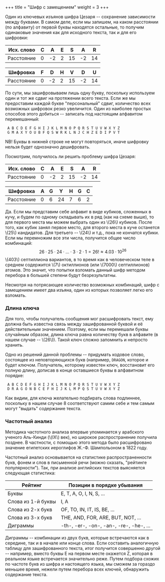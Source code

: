 +++
title = "Шифр с замещением"
weight = 3
+++

Один из ключевых изъянов шифра Цезаря -- сохранение зависимости между буквами. В самом деле, если мы запишем, на каком расстоянии (по алфавиту) от первой буквы находятся остальные, то получим одинаковые значения как для исходного текста, так и для его шифровки:

| Исх. слово |  C |  A |  E |  S |  A |  R |
|------------|----|----|----|----|----|----|
| Расстояние |  0 | -2 |  2 | 15 | -2 | 14 |

| Шифровка   |  F |  D |  H |  V |  D |  U |
|------------|----|----|----|----|----|----|
| Расстояние |  0 | -2 |  2 | 15 | -2 | 14 |

По сути, мы зашифровываем лишь одну букву, поскольку используем один и тот же сдвиг на протяжении всего текста. Если же мы предоставим каждой букве "персональный" сдвиг, количество всех возможных шифровок резко увеличится. Один из наиболее простых способов этого добиться -- записать под настоящим алфавитом перемешанный:
```
 A B C D E F G H I J K L M N O P Q R S T U V W X Y Z
 G M A X Y O U B F Q S W R K L N J C H Z E D I P V T
```

NB! Буквы в нижней строке не могут повторяться, иначе шифровку нельзя будет однозначно дешифровать.

Посмотрим, получилось ли решить проблему шифра Цезаря:

| Исх. слово |  C |  A |  E |  S |  A |  R |
|------------|----|----|----|----|----|----|
| Расстояние |  0 | -2 |  2 | 15 | -2 | 14 |

| Шифровка   |  A |  G |  Y |  H |  G |  C |
|------------|----|----|----|----|----|----|
| Расстояние |  0 |  6 | 24 |  7 |  6 |  2 |


Да. Если мы представим себе алфавит в виде кубиков, сложенных в кучу, и будем по одному складывать их в ряд (как на схеме выше), то для первого места мы можем выбрать один из \\(26\\) кубиков. После того, как кубик занял первое место, для второго места в куче останется \\(25\\) кандидатов. Для третьего -- \\(24\\) и т.д., пока не кончатся кубики. Если мы перемножим все эти числа, получится общее число комбинаций:
$$ 26 \cdot 25 \cdot 24 \cdot \dots \cdot 3 \cdot 2 \cdot 1 = 26! \approx 4.03 \cdot 10^{26} $$
\\(403\\) септиллиона вариантов, в то время как в человеческом теле в среднем содержится \\(7\\) октиллионов (или \\(7000\\) септиллионов) атомов. Это значит, что попытки взломать данный шифр методом перебора в большей степени будут безрезультатны.

Несмотря на потрясающее количество возможных комбинаций, шифр с замещением имеет два изъяна, один из которых позволяет легко его взломать.

### Длина ключа

Для того, чтобы получатель сообщения мог расшифровать текст, ему должна быть известна связь между зашифрованной буквой и её действительным значением. Поэтому, если мы перемешали буквы случайным образом, длина ключа равна количеству букв в алфавите (в нашем случае -- \\(26\\)). Такой ключ сложно запомнить и непросто хранить.

Одно из решений данной проблемы -- придумать кодовое слово, состоящее из неповторяющихся букв (например, `DRAGON`, которое и будет ключом. Получатель, которому известен ключ, восстановит его полную длину, дописав в конце оставшиеся буквы в алфавитном порядке:

```
 A B C D E F G H I J K L M N O P Q R S T U V W X Y Z
 D R A G O N B C E F H I J K L M P Q S T U V W X Y Z
```
Как видим, для ключа желательно подбирать слова подлиннее, поскольку в нашем случае 8 соответствуют самим себе и тем самым могут "выдать" содержание текста.

### Частотный анализ

Методика частотного анализа впервые упоминается у арабского ученого Аль-Кинди (\\(IX\\) век), но широкое распространение получила позднее. В частности, с помощью этого метода было расшифровано значение египетских иероглифов Ж.-Ф. Шампольоном в 1822 году.

Частотный анализ основывается на статистике распространенности букв, фонем и слов в письменной речи (можно сказать, "рейтинге популярности"). Так, при анализе английских текстов выясняется следующая статистика:

| Рейтинг            | Позиции в порядке убывания              |
|--------------------|-----------------------------------------|
| Буквы              | E, T, A, O, I, N, S, ...                |
| Слова из 1-й буквы | I, A                                    |
| Слова из 2-х букв  | OF, TO, IN, IT, IS, BE, ...             |
| Слова из 3-х букв  | THE, AND, FOR, ARE, BUT, NOT, ...       |
| Диграммы           | -th-, -er-, -on-, -an-, -re-, -he-, ... |

Диграммы -- комбинации из двух букв, которые встречаются как в середине, так и в начале или конце слова.
Если составить аналогичную таблицу для зашифрованного текста, итог получится совершенно другой -- например, вместо буквы E на первом месте окажется Z, которая в реальном языке встречается значительно реже. Путем подбора схожих по частоте букв из шифра и настоящего языка, мы сможем за гораздо меньшее время, нежели путем перебора всех ключей, обнаружить содержание текста.
